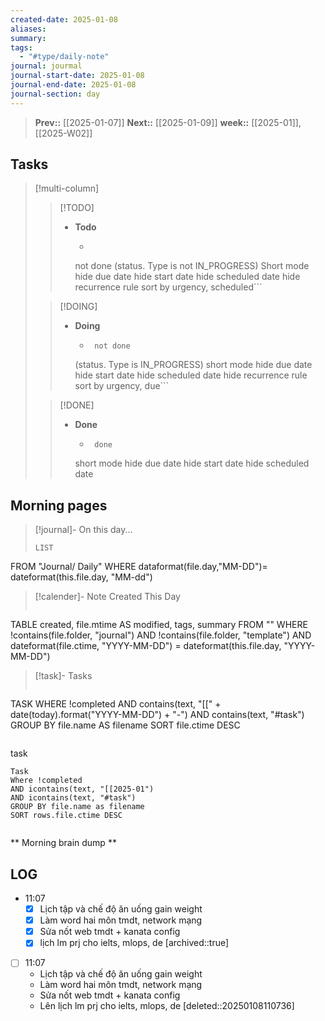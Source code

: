 ```yaml
---
created-date: 2025-01-08
aliases: 
summary: 
tags:
  - "#type/daily-note"
journal: jourmal
journal-start-date: 2025-01-08
journal-end-date: 2025-01-08
journal-section: day
---
```


>**Prev::** [[2025-01-07]]
>**Next::** [[2025-01-09]]
>**week::** [[2025-01]], [[2025-W02]]


## Tasks

> [!multi-column]
> 
>> [!TODO]
>> - **Todo**
>>   - ```tasks
>>    not done
>> (status. Type is not IN_PROGRESS)
>> Short mode
>>      hide due date
>>    hide start date
>>      hide scheduled date
>>    hide recurrence rule
>>    sort by urgency, scheduled```
>
>> [!DOING]
>> - **Doing**
>>   - ```tasks
>>      not done
>>    (status. Type is IN_PROGRESS)
>>      short mode
>>    hide due date
>>      hide start date
>>    hide scheduled date
>>      hide recurrence rule
>>    sort by urgency, due```
>
>> [!DONE]
>> - **Done**
>>   - ```tasks
>>      done
>>    short mode
>>      hide due date
>>    hide start date
>>    hide scheduled date



## Morning pages

>[!journal]- On this day...
>```dataview
>LIST
FROM "Journal/ Daily"
WHERE dataformat(file.day,"MM-DD")= dateformat(this.file.day, "MM-dd")

>[!calender]- Note Created This Day
>```dataview
TABLE created, file.mtime AS modified, tags, summary
FROM ""
WHERE !contains(file.folder, "journal") 
AND !contains(file.folder, "template")
AND dateformat(file.ctime, "YYYY-MM-DD") = dateformat(this.file.day, "YYYY-MM-DD")

>[!task]- Tasks
>```dataview
TASK
WHERE !completed
AND contains(text, "[[" + date(today).format("YYYY-MM-DD") + "-") 
AND contains(text, "#task")
GROUP BY file.name AS filename
SORT file.ctime DESC
>```

task
```dataview
Task
Where !completed
AND icontains(text, "[[2025-01")
AND icontains(text, "#task")
GROUP BY file.name as filename
SORT rows.file.ctime DESC
```
```dataviewjs 
```



** Morning brain dump **

## LOG




- 11:07 
	- [x] Lịch tập và chế độ ăn uống gain weight
	- [x] Làm word hai môn tmdt, network mạng
	- [x] Sửa nốt web tmdt + kanata config 
	- [x] lịch lm prj cho ielts, mlops, de
	[archived::true]
- [ ] 11:07 
	- Lịch tập và chế độ ăn uống gain weight 
	- Làm word hai môn tmdt, network mạng
	- Sửa nốt web tmdt + kanata config 
	- Lên lịch lm prj cho ielts, mlops, de 
	[deleted::20250108110736]